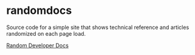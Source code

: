 # randomdocs

Source code for a simple site that shows technical reference and articles randomized on each page load.

[Random Developer Docs](https://randomdevdocs.com/)
